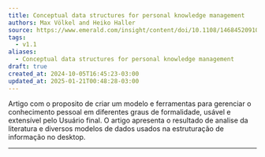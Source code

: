 ```yaml
---
title: Conceptual data structures for personal knowledge management
authors: Max Völkel and Heiko Haller
source: https://www.emerald.com/insight/content/doi/10.1108/14684520910951221/full/html
tags:
  - v1.1
aliases:
  - Conceptual data structures for personal knowledge management
draft: true
created_at: 2024-10-05T16:45:23-03:00
updated_at: 2025-01-21T00:48:28-03:00
---
```


Artigo com o proposito de criar  um modelo e ferramentas para gerenciar o conhecimento pessoal em diferentes graus de formalidade, usável e extensível pelo Usuário final. O artigo apresenta o resultado de analise da literatura e diversos modelos de dados usados  na estruturação de informação no desktop.

---

